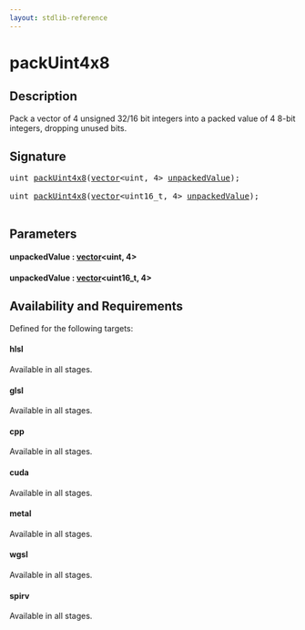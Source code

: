 ```yaml
---
layout: stdlib-reference
---
```


# packUint4x8

## Description

Pack a vector of 4 unsigned 32/16 bit integers into a packed value of 4 8-bit integers, dropping unused bits.




## Signature 

<pre>
<span class="code_keyword">uint</span> <a href="packuint4x8-4.html">packUint4x8</a>(<a href="index.html" class="code_type">vector</a>&lt;<span class="code_keyword">uint</span>, 4&gt; <a href="packuint4x8-4.html#decl-unpackedValue" class="code_param">unpackedValue</a>);

<span class="code_keyword">uint</span> <a href="packuint4x8-4.html">packUint4x8</a>(<a href="index.html" class="code_type">vector</a>&lt;uint16_t, 4&gt; <a href="packuint4x8-4.html#decl-unpackedValue" class="code_param">unpackedValue</a>);

</pre>

## Parameters

####  <a id="decl-unpackedValue"></a>unpackedValue  : [vector](../types/vector/index)\<uint, 4\>
####  <a id="decl-unpackedValue"></a>unpackedValue  : [vector](../types/vector/index)\<uint16\_t, 4\>

## Availability and Requirements

Defined for the following targets:

#### hlsl
Available in all stages.

#### glsl
Available in all stages.

#### cpp
Available in all stages.

#### cuda
Available in all stages.

#### metal
Available in all stages.

#### wgsl
Available in all stages.

#### spirv
Available in all stages.



